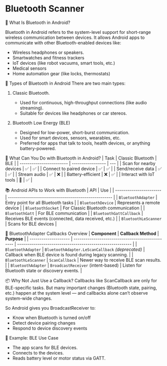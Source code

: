 # Bluetooth Scanner

🔷 What Is Bluetooth in Android?

Bluetooth in Android refers to the system-level support for short-range wireless communication between devices. It allows Android apps to communicate with other Bluetooth-enabled devices like:
- Wireless headphones or speakers. 
- Smartwatches and fitness trackers
- IoT devices (like robot vacuums, smart tools, etc.)
- Medical sensors 
- Home automation gear (like locks, thermostats)

🧭 Types of Bluetooth in Android
There are two main types:
1. Classic Bluetooth.
   * Used for continuous, high-throughput connections (like audio streaming). 
   * Suitable for devices like headphones or car stereos.
   
2. Bluetooth Low Energy (BLE)
   * Designed for low-power, short-burst communication. 
   * Used for smart devices, sensors, wearables, etc. 
   * Preferred for apps that talk to tools, health devices, or anything battery-powered.

🔧 What Can You Do with Bluetooth in Android?
| Task                     | Classic Bluetooth | BLE |
| ------------------------ | ----------------- | --- |
| Scan for nearby devices  | ✅                 | ✅   |
| Connect to paired device | ✅                 | ✅   |
| Send/receive data        | ✅                 | ✅   |
| Stream audio             | ✅                 | ❌   |
| Battery-efficient        | ❌                 | ✅   |
| Interact with IoT tools  | 🔸                 | ✅   |

📚 Android APIs to Work with Bluetooth
| API                     | Use                                                  |
| ----------------------- | ---------------------------------------------------- |
| `BluetoothAdapter`      | Entry point for all Bluetooth tasks                  |
| `BluetoothDevice`       | Represents a remote device                           |
| `BluetoothSocket`       | For Classic Bluetooth communication                  |
| `BluetoothGatt`         | For BLE communication                                |
| `BluetoothGattCallback` | Receives BLE events (connected, data received, etc.) |
| `BluetoothLeScanner`    | Scans for BLE devices                                |


🔷 BluetoothAdapter Callbacks Overview
| **Component**        | **Callback Method**                              | **Purpose**                                               |
| -------------------- | ------------------------------------------------ | --------------------------------------------------------- |
| `BluetoothAdapter`   | `BluetoothAdapter.LeScanCallback` *(deprecated)* | Callback when BLE device is found during legacy scanning. |
| `BluetoothLeScanner` | `ScanCallback`                                   | Newer way to receive BLE scan results.                    |
| `BluetoothAdapter`   | `BroadcastReceiver` (intent-based)               | Listen for Bluetooth state or discovery events.           |

📦 Why Not Just Use a Callback?
Callbacks like ScanCallback are only for BLE-specific tasks.
But many important changes (Bluetooth state, pairing, etc.) happen at the system level — and callbacks alone can’t observe system-wide changes.

So Android gives you BroadcastReceiver to:
* Know when Bluetooth is turned on/off
* Detect device pairing changes
* Respond to device discovery events

🧩 Example: BLE Use Case
* The app scans for BLE devices.
* Connects to the devices.
* Reads battery level or motor status via GATT.